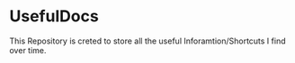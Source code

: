 # UsefulDocs
This Repository is creted to store all the useful Inforamtion/Shortcuts I find over time.